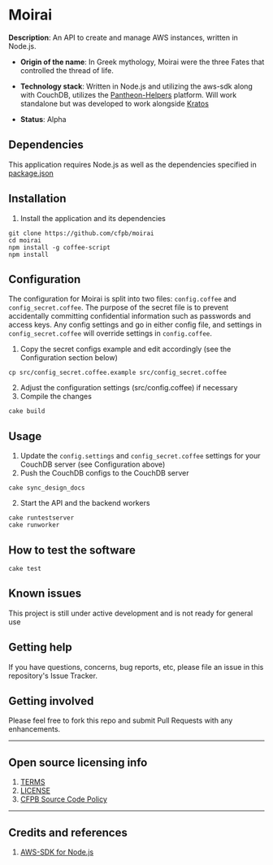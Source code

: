 # Moirai

**Description**:  An API to create and manage AWS instances, written in Node.js.

  - **Origin of the name**: In Greek mythology, Moirai were the three Fates that controlled the thread of life.

  - **Technology stack**: Written in Node.js and utilizing the aws-sdk along with CouchDB, utilizes the [Pantheon-Helpers](https://github.com/cfpb/pantheon-helpers) platform.  Will work standalone but was developed to work alongside [Kratos](http://github.com/cfpb/kratos)
  - **Status**:  Alpha

## Dependencies

This application requires Node.js as well as the dependencies specified in [package.json](package.json)

## Installation

1. Install the application and its dependencies

```
git clone https://github.com/cfpb/moirai
cd moirai
npm install -g coffee-script
npm install
```

## Configuration

The configuration for Moirai is split into two files: `config.coffee` and `config_secret.coffee`.  The purpose of the secret file is to prevent accidentally committing confidential information such as passwords and access keys.  Any config settings and go in either config file, and settings in `config_secret.coffee` will override settings in `config.coffee`.

1. Copy the secret configs example and edit accordingly (see the Configuration section below)

```
cp src/config_secret.coffee.example src/config_secret.coffee
```

2. Adjust the configuration settings (src/config.coffee) if necessary
3. Compile the changes

```
cake build
```

## Usage

1. Update the `config.settings` and `config_secret.coffee` settings for your CouchDB server (see Configuration above)
2. Push the CouchDB configs to the CouchDB server

```
cake sync_design_docs
```

2. Start the API and the backend workers

```
cake runtestserver
cake runworker
```

## How to test the software

```
cake test
```

## Known issues

This project is still under active development and is not ready for general use

## Getting help

If you have questions, concerns, bug reports, etc, please file an issue in this repository's Issue Tracker.

## Getting involved

Please feel free to fork this repo and submit Pull Requests with any enhancements.


----

## Open source licensing info
1. [TERMS](TERMS.md)
2. [LICENSE](LICENSE)
3. [CFPB Source Code Policy](https://github.com/cfpb/source-code-policy/)


----

## Credits and references

1. [AWS-SDK for Node.js](http://aws.amazon.com/sdk-for-node-js/)
